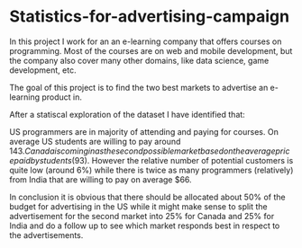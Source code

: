 # Statistics-for-advertising-campaign

In this project I work for an an e-learning company that offers courses on programming. Most of the courses are on web and mobile development, but the company also cover many other domains, like data science, game development, etc.

The goal of this project is to find the two best markets to advertise an e-learning product in.

After a statiscal exploration of the dataset I have identified that:

US programmers are in majority of attending and paying for courses. On average US students are willing to pay around $143.
Canada is coming in as the second possible market based on the average price paid by students ($93). However the relative number of potential customers is quite low (around 6%) while there is twice as many programmers (relatively) from India that are willing to pay on average $66.

In conclusion it is obvious that there should be allocated about 50% of the budget for advertising in the US while it might make sense to split the advertisement for the second market into 25% for Canada and 25% for India and do a follow up to see which market responds best in respect to the advertisements.
